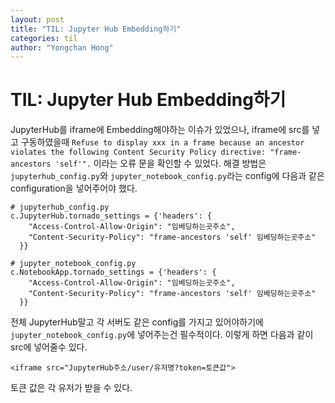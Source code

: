 ```yaml
---
layout: post
title: "TIL: Jupyter Hub Embedding하기"
categories: til
author: "Yongchan Hong"
---
```


# TIL: Jupyter Hub Embedding하기

JupyterHub를 iframe에 Embedding해야하는 이슈가 있었으나, iframe에 src를 넣고 구동하였을때 `Refuse to display xxx in a frame because an ancestor violates the following Content Security Policy directive: "frame-ancestors 'self'".` 이라는 오류 문을 확인할 수 있었다. 해결 방법은 `jupyterhub_config.py`와 `jupyter_notebook_config.py`라는 config에 다음과 같은 configuration을 넣어주어야 했다.
```
# jupyterhub_config.py
c.JupyterHub.tornado_settings = {'headers': {
    "Access-Control-Allow-Origin": "임베딩하는곳주소",
    "Content-Security-Policy": "frame-ancestors 'self' 임베딩하는곳주소"
  }}

# jupyter_notebook_config.py
c.NotebookApp.tornado_settings = {'headers': {
    "Access-Control-Allow-Origin": "임베딩하는곳주소",
    "Content-Security-Policy": "frame-ancestors 'self' 임베딩하는곳주소"
  }}
```
전체 JupyterHub말고 각 서버도 같은 config를 가지고 있어야하기에 `jupyter_notebook_config.py`에 넣어주는건 필수적이다. 이렇게 하면 다음과 같이 src에 넣어줄수 있다. 
```
<iframe src="JupyterHub주소/user/유저명?token=토큰값">
```
토큰 값은 각 유저가 받을 수 있다.